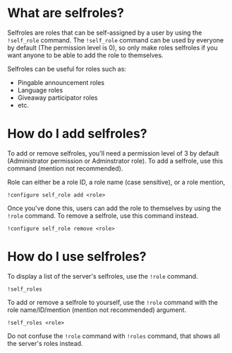# What are selfroles?
Selfroles are roles that can be self-assigned by a user by using the `!self_role` command. The `!self_role` command can be used by everyone by default (The permission level is 0), so only make roles selfroles if you want anyone to be able to add the role to themselves.

Selfroles can be useful for roles such as:
 - Pingable announcement roles
 - Language roles
 - Giveaway participator roles
 - etc.
# How do I add selfroles?
To add or remove selfroles, you'll need a permission level of 3 by default (Administrator permission or Adminstrator role). To add a selfrole, use this command (mention not recommended).

Role can either be a role ID, a role name (case sensitive), or a role mention,
```
!configure self_role add <role>
```
Once you've done this, users can add the role to themselves by using the `!role` command.
To remove a selfrole, use this command instead.
```
!configure self_role remove <role>
```
# How do I use selfroles?
To display a list of the server's selfroles, use the `!role` command.
```
!self_roles
```

To add or remove a selfrole to yourself, use the `!role` command with the role name/ID/mention (mention not recommended) argument.
```
!self_roles <role>
```
Do not confuse the `!role` command with `!roles` command, that shows all the server's roles instead.
